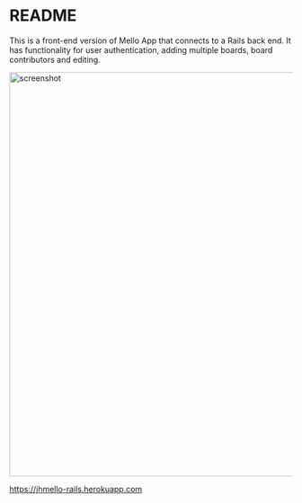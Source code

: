 # README

This is a front-end version of Mello App that connects to a Rails back end. It has functionality for user authentication, adding multiple boards, board contributors and editing.

<img width="720" alt="screenshot" src="https://user-images.githubusercontent.com/55266890/73799640-1ad67300-477c-11ea-8a95-6ebe99abd737.png">



https://jhmello-rails.herokuapp.com
